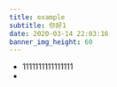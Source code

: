 ```yaml
---
title: example
subtitle: 你好1
date: 2020-03-14 22:03:16
banner_img_height: 60
---
```


<div class="markdown-body">


- 1111111111111111
- 
</div>
